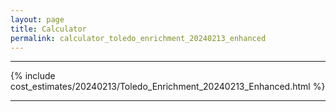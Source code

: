 ```yaml
---
layout: page
title: Calculator
permalink: calculator_toledo_enrichment_20240213_enhanced
---
```


___

{% include cost_estimates/20240213/Toledo_Enrichment_20240213_Enhanced.html %}

___

